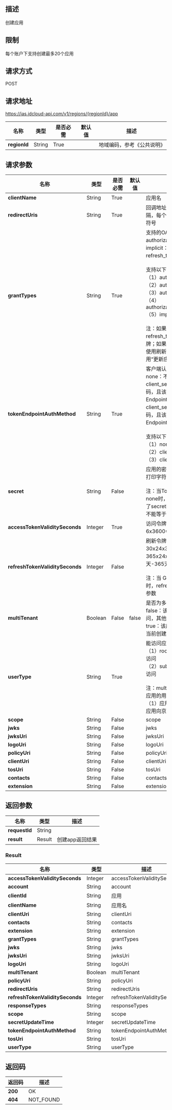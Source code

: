 ## 描述
创建应用

## 限制
每个账户下支持创建最多20个应用

## 请求方式
POST

## 请求地址
https://ias.jdcloud-api.com/v1/regions/{regionId}/app

|名称|类型|是否必需|默认值|描述|
|---|---|---|---|---|
|**regionId**|String|True| |地域编码，参考《公共说明》|

## 请求参数
|名称|类型|是否必需|默认值|描述|
|---|---|---|---|---|
|**clientName**|String|True| |应用名|
|**redirectUris**|String|True| |回调地址，最多4个，多个url之间用逗号,分隔，每个url长度不超过1000，url不支持#符号|
|**grantTypes**|String|True| |支持的OAuth类型：<br/>authorization_code：OAuth2授权码模式<br/>implicit：OAuth2隐式授权模式<br/>refresh_token：启用刷新令牌<br/><br/>支持以下值：<br/>（1）authorization_code<br/>（2）authorization_code,refresh_token<br/>（3）authorization_code,implicit<br/>（4）authorization_code,implicit,refresh_token<br/>（5）implicit<br/><br/>注：如果grantTypes指定了refresh_token，应用将可以使用刷新令牌；如果在创建应用时未指定，则应用不能使用刷新令牌；任何时候应用都可以调用“更新应用”接口更改grantTypes设置|
|**tokenEndpointAuthMethod**|String|True| |客户端认证方式：<br/>none：不设置客户端密码（不推荐）<br/>client_secret_post：客户端必须设置密码，且该密码需要在OAuth2 Token Endpoint提供于请求的body<br/>client_secret_basic：客户端必须设置密码，且该密码需要在OAuth2 Token Endpoint提供于请求的header<br/><br/>支持以下值：<br/>（1）none<br/>（2）client_secret_post<br/>（3）client_secret_basic|
|**secret**|String|False| |应用的密码，支持8-255位长度的ASCII可打印字符，建议使用足够复杂的密码策略<br/><br/>注：当TokenEndpointAuthMethod不等于none时，secret为必传参数；反之，当指定了secret时，TokenEndpointAuthMethod不能等于none|
|**accessTokenValiditySeconds**|Integer|True| |访问令牌有效期，值的范围为 600 秒到 6x3600=21,600 秒，即10分钟-6小时|
|**refreshTokenValiditySeconds**|Integer|False| |刷新令牌有效期，值的范围为 30x24x3600=2,592,000 秒到 365x24x3600=31,536,000 秒，即30天-365天<br/><br/>注：当 GrantTypes 包含 refresh_token 时，refreshTokenValiditySeconds 为必传参数|
|**multiTenant**|Boolean|False|false|是否为多租户应用<br/>false：该应用仅支持当前创建应用的租户访问，其他京东云租户无法访问<br/>true：该应用支持其他京东云租户访问，但当前创建应用的租户不能访问|
|**userType**|String|True| |能访问应用的账号类型，支持以下值：<br/>（1）root：支持主账号访问，子用户无法访问<br/>（2）sub：子用户账号，使用主账号不能访问<br/><br/>注：multiTenant和userType的组合指定了应用的用户人群，典型的应用场景如：<br/>（1）应用向当前租户下的子用户开放（2）应用向京东云其他租户主账号开放|
|**scope**|String|False| |scope|
|**jwks**|String|False| |jwks|
|**jwksUri**|String|False| |jwksUri|
|**logoUri**|String|False| |logoUri|
|**policyUri**|String|False| |policyUri|
|**clientUri**|String|False| |clientUri|
|**tosUri**|String|False| |tosUri|
|**contacts**|String|False| |contacts|
|**extension**|String|False| |extension|

## 返回参数
|名称|类型|描述|
|---|---|---|
|**requestId**|String| |
|**result**|Result|创建app返回结果|

### Result
|名称|类型|描述|
|---|---|---|
|**accessTokenValiditySeconds**|Integer|accessTokenValiditySeconds|
|**account**|String|account|
|**clientId**|String|应用|
|**clientName**|String|应用名|
|**clientUri**|String|clientUri|
|**contacts**|String|contacts|
|**extension**|String|extension|
|**grantTypes**|String|grantTypes|
|**jwks**|String|jwks|
|**jwksUri**|String|jwksUri|
|**logoUri**|String|logoUri|
|**multiTenant**|Boolean|multiTenant|
|**policyUri**|String|policyUri|
|**redirectUris**|String|redirectUris|
|**refreshTokenValiditySeconds**|Integer|refreshTokenValiditySeconds|
|**responseTypes**|String|responseTypes|
|**scope**|String|scope|
|**secretUpdateTime**|Integer|secretUpdateTime|
|**tokenEndpointAuthMethod**|String|tokenEndpointAuthMethod|
|**tosUri**|String|tosUri|
|**userType**|String|userType|

## 返回码
|返回码|描述|
|---|---|
|**200**|OK|
|**404**|NOT_FOUND|
